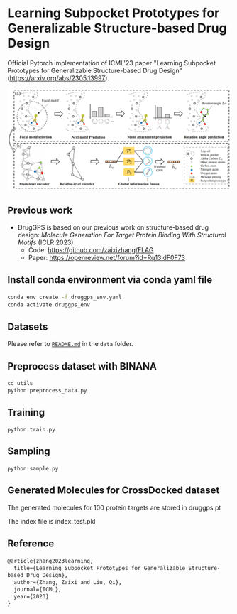 # Learning Subpocket Prototypes for Generalizable Structure-based Drug Design
Official Pytorch implementation of ICML'23 paper "Learning Subpocket Prototypes for Generalizable Structure-based Drug Design"
(https://arxiv.org/abs/2305.13997). 
<div align=center><img src="https://github.com/zaixizhang/DrugGPS_ICML23/blob/main/druggps.png" width="700"/></div>

## Previous work
- DrugGPS is based on our previous work on structure-based drug design: *Molecule Generation For Target Protein Binding With Structural Motifs* (ICLR 2023)
  - Code: https://github.com/zaixizhang/FLAG
  - Paper: https://openreview.net/forum?id=Rq13idF0F73


## Install conda environment via conda yaml file
```bash
conda env create -f druggps_env.yaml
conda activate druggps_env
```

## Datasets
Please refer to [`README.md`](./data/README.md) in the `data` folder.

## Preprocess dataset with BINANA
```
cd utils
python preprocess_data.py
```

## Training

```
python train.py
```

## Sampling

```
python sample.py
```

## Generated Molecules for CrossDocked dataset
The generated molecules for 100 protein targets are stored in druggps.pt

The index file is index_test.pkl

## Reference
```
@article{zhang2023learning,
  title={Learning Subpocket Prototypes for Generalizable Structure-based Drug Design},
  author={Zhang, Zaixi and Liu, Qi},
  journal={ICML},
  year={2023}
}
```
